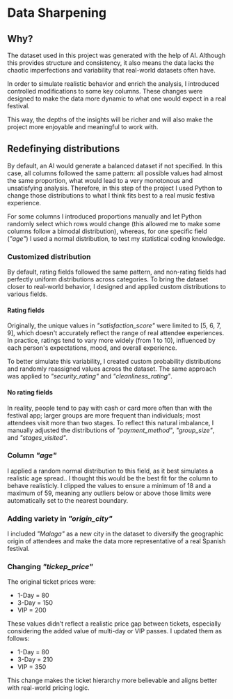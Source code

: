 # Data Sharpening

## Why?

The dataset used in this project was generated with the help of AI. Although this provides structure and consistency, it also means the data lacks the chaotic imperfections and variability that real-world datasets often have.

In order to simulate realistic behavior and enrich the analysis, I introduced controlled modifications to some key columns. These changes were designed to make the data more dynamic to what one would expect in a real festival.

This way, the depths of the insights will be richer and will also make the project more enjoyable and meaningful to work with.

## Redefinying distributions

By default, an AI would generate a balanced dataset if not specified. In this case, all columns followed the same pattern: all possible values had almost the same proportion, what would lead to a very monotonous and unsatisfying analysis. Therefore, in this step of the project I used Python to change those distributions to what I think fits best to a real music festiva experience.

For some columns I introduced proportions manually and let Python randomly select which rows would change (this allowed me to make some columns follow a bimodal distribution), whereas, for one specific field (*"age"*) I used a normal distribution, to test my statistical coding knowledge.

### Customized distribution

By default, rating fields followed the same pattern, and non-rating fields had perfectly uniform distributions across categories. To bring the dataset closer to real-world behavior, I designed and applied custom distributions to various fields.

#### Rating fields 

Originally, the unique values in *"satisfaction_score"* were limited to [5, 6, 7, 9], which doesn't accurately reflect the range of real attendee experiences. In practice, ratings tend to vary more widely (from 1 to 10), influenced by each person's expectations, mood, and overall experience.

To better simulate this variability, I created custom probability distributions and randomly reassigned values across the dataset. The same approach was applied to *"security_rating"* and *"cleanliness_rating"*.

#### No rating fields

In reality, people tend to pay with cash or card more often than with the festival app; larger groups are more frequent than individuals; most attendees visit more than two stages. To reflect this natural imbalance, I manually adjusted the distributions of *"payment_method"*, *"group_size"*, and *"stages_visited"*.

### Column *"age"*

I applied a random normal distribution to this field, as it best simulates a realistic age spread.. I thought this would be the best fit for the column to behave realisticly. I clipped the values to ensure a minimum of 18 and a maximum of 59, meaning any outliers below or above those limits were automatically set to the nearest boundary.

### Adding variety in *"origin_city"*

I included *"Malaga"* as a new city in the dataset to diversify the geographic origin of attendees and make the data more representative of a real Spanish festival.

### Changing *"tickep_price"*

The original ticket prices were:

- 1-Day = 80  
- 3-Day = 150  
- VIP = 200  

These values didn’t reflect a realistic price gap between tickets, especially considering the added value of multi-day or VIP passes. I updated them as follows:

- 1-Day = 80  
- 3-Day = 210  
- VIP = 350  

This change makes the ticket hierarchy more believable and aligns better with real-world pricing logic.
